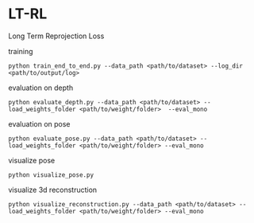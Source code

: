 # LT-RL
Long Term Reprojection Loss

training
```
python train_end_to_end.py --data_path <path/to/dataset> --log_dir  <path/to/output/log>
```
evaluation on depth
```
python evaluate_depth.py --data_path <path/to/dataset> --load_weights_folder <path/to/weight/folder>  --eval_mono
```

evaluation on pose
```
python evaluate_pose.py --data_path <path/to/dataset> --load_weights_folder <path/to/weight/folder> --eval_mono
```

visualize pose
```
python visualize_pose.py
```

visualize 3d reconstruction
```
python visualize_reconstruction.py --data_path <path/to/dataset> --load_weights_folder <path/to/weight/folder> --eval_mono
```

